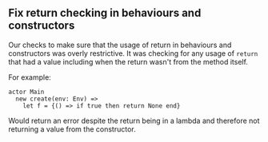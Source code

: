 ## Fix return checking in behaviours and constructors

Our checks to make sure that the usage of return in behaviours and constructors was overly restrictive. It was checking for any usage of `return` that had a value including when the return wasn't from the method itself.

For example:

```pony
actor Main
  new create(env: Env) =>
    let f = {() => if true then return None end}
```

Would return an error despite the return being in a lambda and therefore not returning a value from the constructor.

